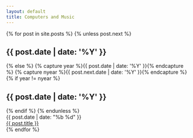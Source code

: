 ```yaml
---
layout: default
title: Computers and Music
---
```

<section class="post-list">
    <div class="container">
      {% for post in site.posts %}
        {% unless post.next %}
          <h2 class="category-title">{{ post.date | date: '%Y' }}</h2>
        {% else %}
          {% capture year %}{{ post.date | date: '%Y' }}{% endcapture %}
          {% capture nyear %}{{ post.next.date | date: '%Y' }}{% endcapture %}
          {% if year != nyear %}
            <h2 class="category-title">{{ post.date | date: '%Y' }}</h2>
          {% endif %}
        {% endunless %}
        <article class="post-item">
          <span class="post-meta date-label">{{ post.date | date: "%b %d" }}</span>
          <div class="article-title"><a class="post-link" href="{{ post.url | prepend: site.baseurl | prepend: site.url }}">{{ post.title }}</a></div>
        </article>
      {% endfor %}
    </div>
  
  </section>